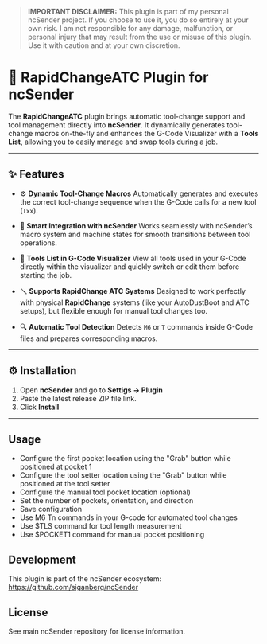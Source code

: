 > **IMPORTANT DISCLAIMER:** This plugin is part of my personal ncSender project. If you choose to use it, you do so entirely at your own risk. I am not responsible for any damage, malfunction, or personal injury that may result from the use or misuse of this plugin. Use it with caution and at your own discretion.


# 🧰 RapidChangeATC Plugin for ncSender

The **RapidChangeATC** plugin brings automatic tool-change support and tool management directly into **ncSender**.
It dynamically generates tool-change macros on-the-fly and enhances the G-Code Visualizer with a **Tools List**, allowing you to easily manage and swap tools during a job.

---

## ✨ Features

- ⚙️ **Dynamic Tool-Change Macros**
  Automatically generates and executes the correct tool-change sequence when the G-Code calls for a new tool (`Txx`).

- 🧠 **Smart Integration with ncSender**
  Works seamlessly with ncSender’s macro system and machine states for smooth transitions between tool operations.

- 🧾 **Tools List in G-Code Visualizer**
  View all tools used in your G-Code directly within the visualizer and quickly switch or edit them before starting the job.

- 🪛 **Supports RapidChange ATC Systems**
  Designed to work perfectly with physical **RapidChange** systems (like your AutoDustBoot and ATC setups), but flexible enough for manual tool changes too.

- 🔍 **Automatic Tool Detection**
  Detects `M6` or `T` commands inside G-Code files and prepares corresponding macros.

---

## ⚙️ Installation

1. Open **ncSender** and go to  **Settigs  → Plugin**
2. Paste the latest release ZIP file link.
3. Click **Install**

---


## Usage

- Configure the first pocket location using the "Grab" button while positioned at pocket 1
- Configure the tool setter location using the "Grab" button while positioned at the tool setter
- Configure the manual tool pocket location (optional)
- Set the number of pockets, orientation, and direction
- Save configuration
- Use M6 Tn commands in your G-code for automated tool changes
- Use $TLS command for tool length measurement
- Use $POCKET1 command for manual pocket positioning

## Development

This plugin is part of the ncSender ecosystem: https://github.com/siganberg/ncSender

## License

See main ncSender repository for license information.
